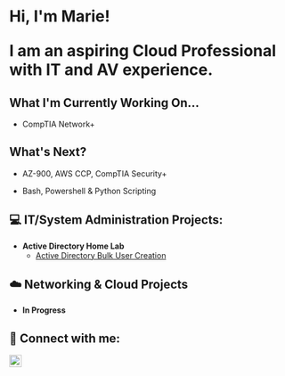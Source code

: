 <h1>Hi, I'm Marie! 
  
  I am an aspiring Cloud Professional with IT and AV experience.
  
<h2> What I'm Currently Working On...</h2>

  - CompTIA Network+

<h2> What's Next?</h2>

  - AZ-900, AWS CCP, CompTIA Security+

  - Bash, Powershell & Python Scripting

<h2>💻 IT/System Administration Projects:</h2>

- <b>Active Directory Home Lab</b>
  - [Active Directory Bulk User Creation](https://github.com/marienugpo/ActiveDirectoryBulkUsersLab)

<h2>☁️ Networking & Cloud Projects</h2>

- <b>In Progress</b>

<h2> 🤳 Connect with me:</h2>


[<img align="left" alt="JoshMadakor | LinkedIn" width="22px" src="https://cdn.jsdelivr.net/npm/simple-icons@v3/icons/linkedin.svg" />][linkedin]

[linkedin]: www.linkedin.com/in/marie-nugpo-3b107116b

<!--
**joshmadakor1/joshmadakor1** is a ✨ _special_ ✨ repository because its `README.md` (this file) appears on your GitHub profile.
